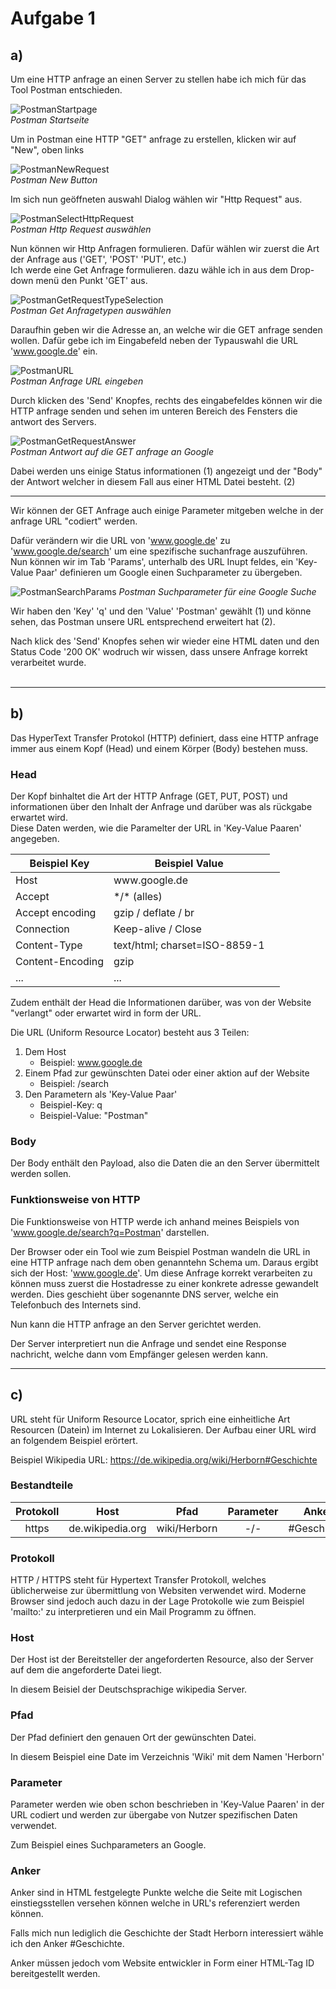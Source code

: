 # Aufgabe 1 #
## a) ##

Um eine HTTP anfrage an einen Server zu stellen habe ich mich für das Tool Postman entschieden. 

![PostmanStartpage](Postman_Startpage.png) <br>
*Postman Startseite*

Um in Postman eine HTTP "GET" anfrage zu erstellen, klicken wir auf "New", oben links

![PostmanNewRequest](Postman_new_request.png) <br>
*Postman New Button*

Im sich nun geöffneten auswahl Dialog wählen wir "Http Request" aus.

![PostmanSelectHttpRequest](Postman_Http_Request.png) <br>
*Postman Http Request auswählen*

Nun können wir Http Anfragen formulieren. Dafür wählen wir zuerst die Art der Anfrage aus ('GET', 'POST' 'PUT', etc.) <br>
Ich werde eine Get Anfrage formulieren. dazu wähle ich in aus dem Drop-down menü den Punkt 'GET' aus.

![PostmanGetRequestTypeSelection](Postman_Select_Get.png)<br>
*Postman Get Anfragetypen auswählen*

Daraufhin geben wir die Adresse an, an welche wir die GET anfrage senden wollen. 
Dafür gebe ich im Eingabefeld neben der Typauswahl die URL 'www.google.de' ein. 

![PostmanURL](Postman_URL.png)<br>
*Postman Anfrage URL eingeben*

Durch klicken des 'Send' Knopfes, rechts des eingabefeldes können wir die HTTP anfrage senden und sehen im unteren Bereich des Fensters die antwort des Servers.

![PostmanGetRequestAnswer](Postman_Get_Request_Response.png)<br>
*Postman Antwort auf die GET anfrage an Google*

Dabei werden uns einige Status informationen (1) angezeigt und der "Body" der Antwort welcher in diesem Fall aus einer HTML Datei besteht. (2)

***

Wir können der GET Anfrage auch einige Parameter mitgeben welche in der anfrage URL "codiert" werden.

Dafür verändern wir die URL von 'www.google.de' zu 'www.google.de/search' um eine spezifische suchanfrage auszuführen. Nun können wir im Tab 'Params', unterhalb des URL Inupt feldes, ein 'Key-Value Paar' definieren um Google einen Suchparameter zu übergeben. 

![PostmanSearchParams](Postman_Search_Params.png)
*Postman Suchparameter für eine Google Suche*

Wir haben den 'Key' 'q' und den 'Value' 'Postman' gewählt (1) und könne sehen, das Postman unsere URL entsprechend erweitert hat (2).

Nach klick des 'Send' Knopfes sehen wir wieder eine HTML daten und den Status Code '200 OK' wodruch wir wissen, dass unsere Anfrage korrekt verarbeitet wurde. 
<br><br>

***

## b) ##

Das HyperText Transfer Protokol (HTTP) definiert, dass eine HTTP anfrage immer aus einem Kopf (Head) und einem Körper (Body) bestehen muss.

### Head ###

Der Kopf binhaltet die Art der HTTP Anfrage (GET, PUT, POST) und informationen über den Inhalt der Anfrage und darüber was als rückgabe erwartet wird. <br>
Diese Daten werden, wie die Paramelter der URL in 'Key-Value Paaren' angegeben.

<table>
    <thead>
        <tr>
            <th>Beispiel Key</th>
            <th>Beispiel Value</th>
        </tr>
    </thead>
    <tbody>
        <tr>
            <td>Host</td>
            <td>www.google.de<td>
        </tr>
        <tr>
            <td>Accept</td>
            <td> */* (alles)</td>
        </tr>
        <tr>
            <td>Accept encoding</td>
            <td>gzip / deflate / br</td>
        </tr>
        <tr>
            <td>Connection</td>
            <td>Keep-alive / Close</td>
        </tr>
        <tr>
            <td> Content-Type </td>
            <td> text/html; charset=ISO-8859-1 </td>
        </tr>
        <tr>
            <td> Content-Encoding </td>
            <td> gzip </td>
        </tr>
        <tr>
            <td> ... </td>
            <td> ... </td>
        </tr>
    </tbody>
</table>

Zudem enthält der Head die Informationen darüber, was von der Website "verlangt" oder erwartet wird in form der URL. 

Die URL (Uniform Resource Locator) besteht aus 3 Teilen:
1. Dem Host 
    - Beispiel: www.google.de
2. Einem Pfad zur gewünschten Datei oder einer aktion auf der Website
    - Beispiel: /search 
3. Den Parametern als 'Key-Value Paar' 
    - Beispiel-Key: q 
    - Beispiel-Value: "Postman"

### Body ###

Der Body enthält den Payload, also die Daten die an den Server übermittelt werden sollen. 

### Funktionsweise von HTTP ###

Die Funktionsweise von HTTP werde ich anhand meines Beispiels von 'www.google.de/search?q=Postman' darstellen. 

Der Browser oder ein Tool wie zum Beispiel Postman wandeln die URL in eine HTTP anfrage nach dem oben genanntehn Schema um. 
Daraus ergibt sich der Host: 'www.google.de'. Um diese Anfrage korrekt verarbeiten zu können muss zuerst die Hostadresse zu einer konkrete adresse gewandelt werden. Dies geschieht über sogenannte DNS server, welche ein Telefonbuch des Internets sind.

Nun kann die HTTP anfrage an den Server gerichtet werden. 

Der Server interpretiert nun die Anfrage und sendet eine Response nachricht, welche dann vom Empfänger gelesen werden kann.

***

## c) ##

URL steht für Uniform Resource Locator, sprich eine einheitliche Art Resourcen (Datein) im Internet zu Lokalisieren. 
Der Aufbau einer URL wird an folgendem Beispiel erörtert.

Beispiel Wikipedia URL: https://de.wikipedia.org/wiki/Herborn#Geschichte

### Bestandteile ###

| Protokoll | Host              | Pfad          | Parameter | Anker         |
|:---------:|:-----------------:|:-------------:|:---------:|:-------------:|
| https     |de.wikipedia.org   |wiki/Herborn   | -/-       | #Geschichte   |

### Protokoll ###

HTTP / HTTPS steht für Hypertext Transfer Protokoll, welches üblicherweise zur übermittlung von Websiten verwendet wird. 
Moderne Browser sind jedoch auch dazu in der Lage Protokolle wie zum Beispiel 'mailto:' zu interpretieren und ein Mail Programm zu öffnen. 

### Host ###

Der Host ist der Bereitsteller der angeforderten Resource, also der Server auf dem die angeforderte Datei liegt. 

In diesem Beisiel der Deutschsprachige wikipedia Server.

### Pfad ###

Der Pfad definiert den genauen Ort der gewünschten Datei. 

In diesem Beispiel eine Date im Verzeichnis 'Wiki' mit dem Namen 'Herborn'

### Parameter ###

Parameter werden wie oben schon beschrieben in 'Key-Value Paaren' in der URL codiert und werden zur übergabe von Nutzer spezifischen Daten verwendet.

Zum Beispiel eines Suchparameters an Google.

### Anker ###

Anker sind in HTML festgelegte Punkte welche die Seite mit Logischen einstiegsstellen versehen können welche in URL's referenziert werden können.

Falls mich nun lediglich die Geschichte der Stadt Herborn interessiert wähle ich den Anker #Geschichte.

Anker müssen jedoch vom Website entwickler in Form einer HTML-Tag ID bereitgestellt werden. 

